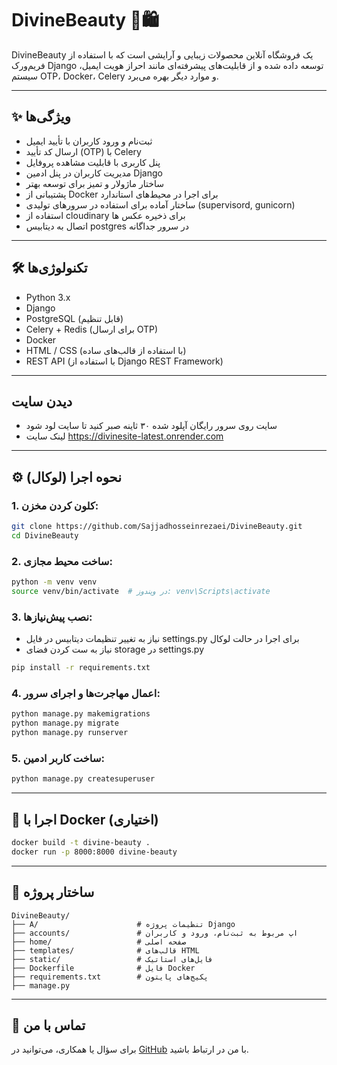 # DivineBeauty 💄🛍️

DivineBeauty یک فروشگاه آنلاین محصولات زیبایی و آرایشی است که با استفاده از فریم‌ورک Django توسعه داده شده و از قابلیت‌های پیشرفته‌ای مانند احراز هویت ایمیل، سیستم OTP، Docker، Celery و موارد دیگر بهره می‌برد.

---

## ✨ ویژگی‌ها

- ثبت‌نام و ورود کاربران با تأیید ایمیل
- ارسال کد تأیید (OTP) با Celery
- پنل کاربری با قابلیت مشاهده پروفایل
- مدیریت کاربران در پنل ادمین Django
- ساختار ماژولار و تمیز برای توسعه بهتر
- پشتیبانی از Docker برای اجرا در محیط‌های استاندارد
- ساختار آماده برای استفاده در سرورهای تولیدی (supervisord, gunicorn)
- استفاده از cloudinary برای ذخیره عکس ها
- اتصال به دیتابیس postgres در سرور جداگانه

---

## 🛠️ تکنولوژی‌ها

- Python 3.x
- Django
- PostgreSQL (قابل تنظیم)
- Celery + Redis (برای ارسال OTP)
- Docker
- HTML / CSS (با استفاده از قالب‌های ساده)
- REST API (با استفاده از Django REST Framework)

---

## دیدن سایت 
- سایت روی سرور رایگان آپلود شده ۳۰ ثاینه صبر کنید تا سایت لود شود
- لینک سایت https://divinesite-latest.onrender.com

---

## ⚙️ نحوه اجرا (لوکال)

### 1. کلون کردن مخزن:
```bash
git clone https://github.com/Sajjadhosseinrezaei/DivineBeauty.git
cd DivineBeauty
```

### 2. ساخت محیط مجازی:
```bash
python -m venv venv
source venv/bin/activate  # در ویندوز: venv\Scripts\activate
```

### 3. نصب پیش‌نیازها:
- نیاز به تغییر تنظیمات دیتابیس در فایل settings.py برای اجرا در حالت لوکال
- نیاز به ست کردن فضای storage در settings.py
```bash
pip install -r requirements.txt
```

### 4. اعمال مهاجرت‌ها و اجرای سرور:
```bash
python manage.py makemigrations
python manage.py migrate
python manage.py runserver
```

### 5. ساخت کاربر ادمین:
```bash
python manage.py createsuperuser
```

---

## 🐳 اجرا با Docker (اختیاری)

```bash
docker build -t divine-beauty .
docker run -p 8000:8000 divine-beauty
```

---

## 📂 ساختار پروژه

```
DivineBeauty/
├── A/                      # تنظیمات پروژه Django
├── accounts/               # اپ مربوط به ثبت‌نام، ورود و کاربران
├── home/                   # صفحه اصلی
├── templates/              # قالب‌های HTML
├── static/                 # فایل‌های استاتیک
├── Dockerfile              # فایل Docker
├── requirements.txt        # پکیج‌های پایتون
├── manage.py
```

---

## 📧 تماس با من

برای سؤال یا همکاری، می‌توانید در [GitHub](https://github.com/Sajjadhosseinrezaei) با من در ارتباط باشید.
